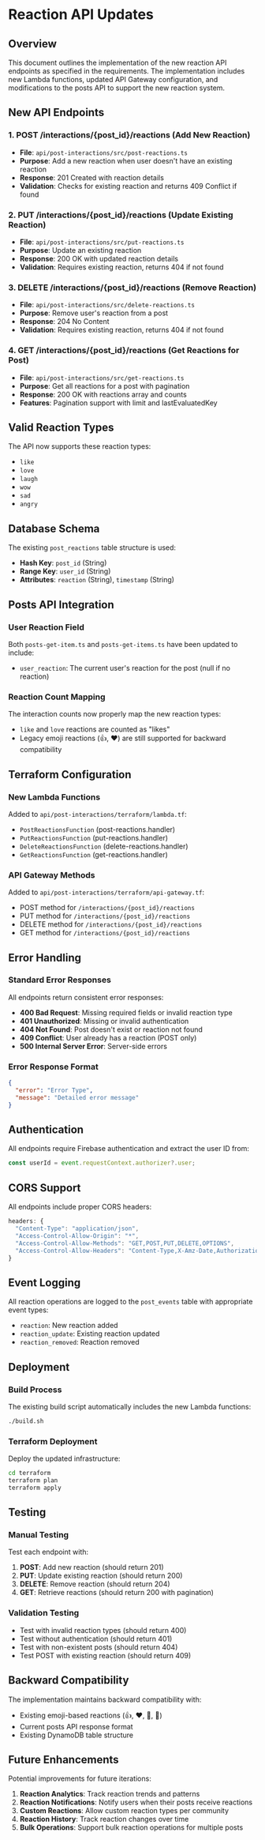 # Reaction API Updates

## Overview

This document outlines the implementation of the new reaction API endpoints as specified in the requirements. The implementation includes new Lambda functions, updated API Gateway configuration, and modifications to the posts API to support the new reaction system.

## New API Endpoints

### 1. POST /interactions/{post_id}/reactions (Add New Reaction)

- **File**: `api/post-interactions/src/post-reactions.ts`
- **Purpose**: Add a new reaction when user doesn't have an existing reaction
- **Response**: 201 Created with reaction details
- **Validation**: Checks for existing reaction and returns 409 Conflict if found

### 2. PUT /interactions/{post_id}/reactions (Update Existing Reaction)

- **File**: `api/post-interactions/src/put-reactions.ts`
- **Purpose**: Update an existing reaction
- **Response**: 200 OK with updated reaction details
- **Validation**: Requires existing reaction, returns 404 if not found

### 3. DELETE /interactions/{post_id}/reactions (Remove Reaction)

- **File**: `api/post-interactions/src/delete-reactions.ts`
- **Purpose**: Remove user's reaction from a post
- **Response**: 204 No Content
- **Validation**: Requires existing reaction, returns 404 if not found

### 4. GET /interactions/{post_id}/reactions (Get Reactions for Post)

- **File**: `api/post-interactions/src/get-reactions.ts`
- **Purpose**: Get all reactions for a post with pagination
- **Response**: 200 OK with reactions array and counts
- **Features**: Pagination support with limit and lastEvaluatedKey

## Valid Reaction Types

The API now supports these reaction types:

- `like`
- `love`
- `laugh`
- `wow`
- `sad`
- `angry`

## Database Schema

The existing `post_reactions` table structure is used:

- **Hash Key**: `post_id` (String)
- **Range Key**: `user_id` (String)
- **Attributes**: `reaction` (String), `timestamp` (String)

## Posts API Integration

### User Reaction Field

Both `posts-get-item.ts` and `posts-get-items.ts` have been updated to include:

- `user_reaction`: The current user's reaction for the post (null if no reaction)

### Reaction Count Mapping

The interaction counts now properly map the new reaction types:

- `like` and `love` reactions are counted as "likes"
- Legacy emoji reactions (👍, ❤️) are still supported for backward compatibility

## Terraform Configuration

### New Lambda Functions

Added to `api/post-interactions/terraform/lambda.tf`:

- `PostReactionsFunction` (post-reactions.handler)
- `PutReactionsFunction` (put-reactions.handler)
- `DeleteReactionsFunction` (delete-reactions.handler)
- `GetReactionsFunction` (get-reactions.handler)

### API Gateway Methods

Added to `api/post-interactions/terraform/api-gateway.tf`:

- POST method for `/interactions/{post_id}/reactions`
- PUT method for `/interactions/{post_id}/reactions`
- DELETE method for `/interactions/{post_id}/reactions`
- GET method for `/interactions/{post_id}/reactions`

## Error Handling

### Standard Error Responses

All endpoints return consistent error responses:

- **400 Bad Request**: Missing required fields or invalid reaction type
- **401 Unauthorized**: Missing or invalid authentication
- **404 Not Found**: Post doesn't exist or reaction not found
- **409 Conflict**: User already has a reaction (POST only)
- **500 Internal Server Error**: Server-side errors

### Error Response Format

```json
{
  "error": "Error Type",
  "message": "Detailed error message"
}
```

## Authentication

All endpoints require Firebase authentication and extract the user ID from:

```typescript
const userId = event.requestContext.authorizer?.user;
```

## CORS Support

All endpoints include proper CORS headers:

```typescript
headers: {
  "Content-Type": "application/json",
  "Access-Control-Allow-Origin": "*",
  "Access-Control-Allow-Methods": "GET,POST,PUT,DELETE,OPTIONS",
  "Access-Control-Allow-Headers": "Content-Type,X-Amz-Date,Authorization,X-Api-Key,X-Amz-Security-Token",
}
```

## Event Logging

All reaction operations are logged to the `post_events` table with appropriate event types:

- `reaction`: New reaction added
- `reaction_update`: Existing reaction updated
- `reaction_removed`: Reaction removed

## Deployment

### Build Process

The existing build script automatically includes the new Lambda functions:

```bash
./build.sh
```

### Terraform Deployment

Deploy the updated infrastructure:

```bash
cd terraform
terraform plan
terraform apply
```

## Testing

### Manual Testing

Test each endpoint with:

1. **POST**: Add new reaction (should return 201)
2. **PUT**: Update existing reaction (should return 200)
3. **DELETE**: Remove reaction (should return 204)
4. **GET**: Retrieve reactions (should return 200 with pagination)

### Validation Testing

- Test with invalid reaction types (should return 400)
- Test without authentication (should return 401)
- Test with non-existent posts (should return 404)
- Test POST with existing reaction (should return 409)

## Backward Compatibility

The implementation maintains backward compatibility with:

- Existing emoji-based reactions (👍, ❤️, 🔄, 💬)
- Current posts API response format
- Existing DynamoDB table structure

## Future Enhancements

Potential improvements for future iterations:

1. **Reaction Analytics**: Track reaction trends and patterns
2. **Reaction Notifications**: Notify users when their posts receive reactions
3. **Custom Reactions**: Allow custom reaction types per community
4. **Reaction History**: Track reaction changes over time
5. **Bulk Operations**: Support bulk reaction operations for multiple posts
